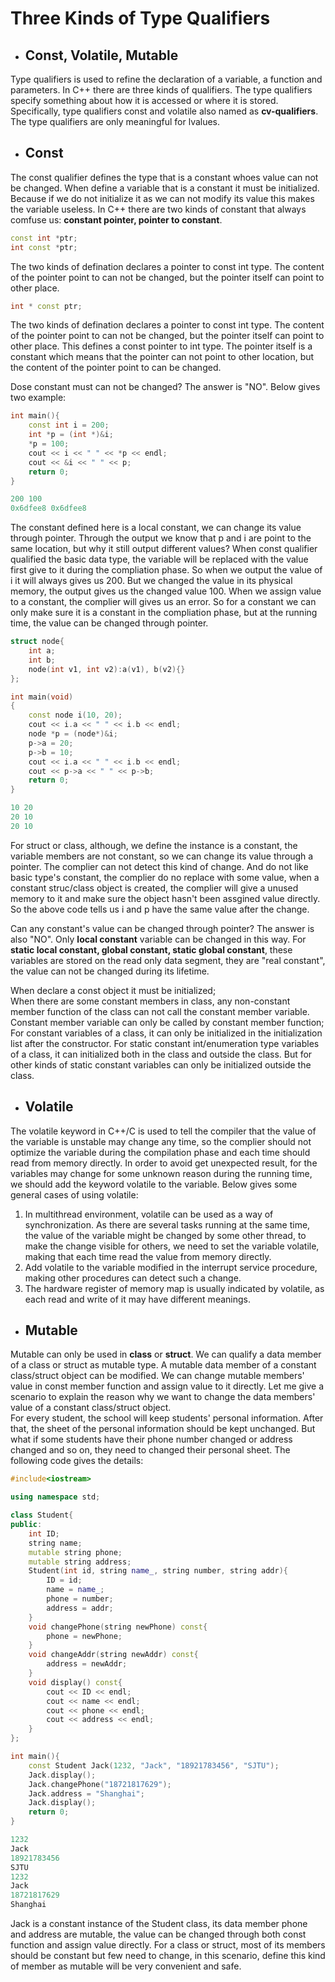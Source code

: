 # Three Kinds of Type Qualifiers
- ## **Const, Volatile, Mutable**
Type qualifiers is used to refine the declaration of a variable, a function and parameters. In C++ there are three kinds of qualifiers. The type qualifiers specify something about how it is accessed or where it is stored. Specifically, type qualifiers const and volatile also named as **cv-qualifiers**. The type qualifiers are only meaningful for lvalues.
- ## **Const**
The const qualifier defines the type that is a constant whoes value can not be changed. When define a variable that is a constant it must be initialized. Because if we do not initialize it as we can not modify its value this makes the variable useless.
In C++ there are two kinds of constant that always comfuse us: **constant pointer, pointer to constant**.

```C++
const int *ptr; 
int const *ptr;
```

The two kinds of defination declares a pointer to const int type. The content of the pointer point to can not be changed, but the pointer itself can point to other place.

```C++
int * const ptr;
```

The two kinds of defination declares a pointer to const int type. The content of the pointer point to can not be changed, but the pointer itself can point to other place. This defines a const pointer to int type. The pointer itself is a constant which means that the pointer can not point to other location, but the content of the pointer point to can be changed.

Dose constant must can not be changed? The answer is "NO". Below gives two example:
``` C++
int main(){
    const int i = 200;
    int *p = (int *)&i;
    *p = 100;
    cout << i << " " << *p << endl;
    cout << &i << " " << p;
    return 0;
}
```
```C++
200 100
0x6dfee8 0x6dfee8
```
The constant defined here is a local constant, we can change its value through pointer. Through the output we know that p and i are point to the same location, but why it still output different values? When const qualifier qualified the basic data type, the variable will be replaced with the value first give to it during the compliation phase. So when we output the value of i it will always gives us 200. But we changed the value in its physical memory, the output gives us the changed value 100. When we assign value to a constant, the complier will gives us an error. So for a constant we can only make sure it is a constant in the compliation phase, but at the running time, the value can be changed through pointer.
```C++
struct node{
    int a;
    int b;
    node(int v1, int v2):a(v1), b(v2){}
};

int main(void)
{
    const node i(10, 20);
    cout << i.a << " " << i.b << endl;
    node *p = (node*)&i;
    p->a = 20;
    p->b = 10;
    cout << i.a << " " << i.b << endl;
    cout << p->a << " " << p->b;
    return 0;
}
```
```C++
10 20
20 10
20 10
```
For struct or class, although, we define the instance is a constant, the variable members are not constant, so we can change its value through a pointer. The complier can not detect this kind of change. And do not like basic type's constant, the complier do no replace with some value, when a constant struc/class object is created, the complier will give a unused memory to it and make sure the object hasn't been assgined value directly. So the above code tells us i and p have the same value after the change.

Can any constant's value can be changed through pointer? The answer is also "NO". Only **local constant** variable can be changed in this way. For **static local constant, global constant, static global constant**, these variables are stored on the read only data segment, they are "real constant", the value can not be changed during its lifetime.
 
When declare a const object it must be initialized;  
When there are some constant members in class, any non-constant member function of the class can not call the constant member variable. Constant member variable can only be called by constant member function;  
For constant variables of a class, it can only be initialized in the initialization list after the constructor. For static constant int/enumeration type variables of a class, it can initialized both in the class and outside the class. But for other kinds of static constant variables can only be initialized outside the class.

- ## **Volatile**
The volatile keyword in C++/C is used to tell the compiler that the value of the variable is unstable may change any time, so the complier should not optimize the variable during the compilation phase and each time should read from memory directly. In order to avoid get unexpected result, for the variables may change for some unknown reason during the running time, we should add the keyword volatile to the variable. Below gives some general cases of using volatile:  
1. In multithread environment, volatile can be used as a way of synchronization. As there are several tasks running at the same time, the value of the variable might be changed by some other thread, to make the change visible for others, we need to set the variable volatile, making that each time read the value from memory directly.  
2. Add volatile to the variable modified in the interrupt service procedure, making other procedures can detect such a change.  
3. The hardware register of memory map is usually indicated by volatile, as each read and write of it may have different meanings.

- ## **Mutable**
Mutable can only be used in **class** or **struct**. We can qualify a data member of a class or struct as mutable type. A mutable data member of a constant class/struct object can be modified. We can change mutable members' value in const member function and assign value to it directly. Let me give a scenario to explain the reason why we want to change the data members' value of a constant class/struct object.  
For every student, the school will keep students' personal information. After that, the sheet of the personal information should be kept unchanged. But what if some students have their phone number changed or address changed and so on, they need to changed their personal sheet. The following code gives the details:
```C++
#include<iostream>

using namespace std;

class Student{
public:
    int ID;
    string name;
    mutable string phone;
    mutable string address;
    Student(int id, string name_, string number, string addr){
        ID = id;
        name = name_;
        phone = number;
        address = addr;
    }
    void changePhone(string newPhone) const{
        phone = newPhone;
    }
    void changeAddr(string newAddr) const{
        address = newAddr;
    }
    void display() const{
        cout << ID << endl;
        cout << name << endl;
        cout << phone << endl;
        cout << address << endl;
    }
};

int main(){
    const Student Jack(1232, "Jack", "18921783456", "SJTU");
    Jack.display();
    Jack.changePhone("18721817629");
    Jack.address = "Shanghai";
    Jack.display();
    return 0;
}
```
```C++
1232
Jack
18921783456
SJTU
1232
Jack
18721817629
Shanghai
```
Jack is a constant instance of the Student class, its data member phone and address are mutable, the value can be changed through both const function and assign value directly. 
For a class or struct, most of its members should be constant but few need to change, in this scenario, define this kind of member as mutable will be very convenient and safe.
